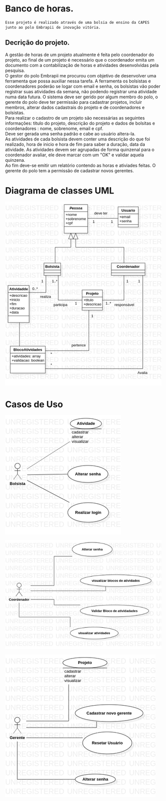 # Banco de horas. 
```
Esse projeto é realizado através de uma bolsia de ensino da CAPES junto ao polo Embrapii de inovação vitória.
```
## Decrição do projeto.

A gestão de horas de um projeto atualmente é feita pelo coordenador do projeto, ao final de um projeto é necessário que o coordenador emita um documento com a contabilização de horas e atividades desenvolvidas pela pesquisa.<br>
O gestor do polo Embrapii me procurou com objetivo de desenvolver uma ferramenta que possa auxiliar nessa tarefa.
A ferramenta os bolsistas e coordenadores poderão se logar com email e senha, os bolsistas vão poder registrar suas atividades da semana, não podendo registrar uma atividade numa data futura.
O sistema deve ser gerido por algum membro do polo, o gerente do polo deve ter permissão para cadastrar projetos, incluir membros, alterar dados cadastrais do projeto e de coordenadores e bolsistas.<br>
Para realizar o cadastro de um projeto são necessárias as seguintes informações: titulo do projeto, descrição do projeto e dados de bolsitas e coordenadores : nome, sobrenome, email e cpf.<br>
Deve ser gerada uma senha padrão e cabe ao usuário altera-la.<br>
As atividades de cada bolsista devem conter uma descrição do que foi realizado, hora de inicio e hora de fim para saber a duração, data da atividade.
As atividades devem ser agrupadas de forma quinzenal para o coordenador avaliar, ele deve marcar com um "OK" e validar aquela quinzena.<br>
Ao fim deve-se emitir um relatório contendo as horas  e ativiades feitas.
O gerente do polo tem a permissão de cadastrar novos gerentes.

# Diagrama de classes UML
![Diagrama de clases](modelos/diagrama_classes.jpg)

# Casos de Uso
![bolsista](modelos/casos_de_uso_Bolsista.jpg)

![coordenador](modelos/casos_de_uso_Coordenador.jpg)

![gerente](modelos/casos_de_uso_Gerente.jpg)
